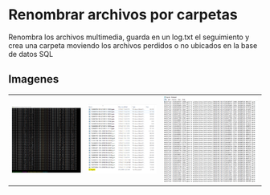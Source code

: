 # Renombrar archivos por carpetas
Renombra los archivos multimedia, guarda en un log.txt el seguimiento y crea una carpeta moviendo los archivos perdidos o no ubicados en la base de datos SQL

## Imagenes
<table style="width:100%">
    <tr>
        <td width=30%><img src="images/consola.PNG"/></td>
        <td width=30%><img src="images/files.PNG"/></td>
        <td width=40%><img src="images/log.PNG"/></td>
    </tr>
</table>
